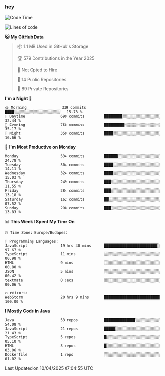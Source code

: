 ### hey

<!--START_SECTION:waka-->
![Code Time](http://img.shields.io/badge/Code%20Time-1%2C173%20hrs%2041%20mins-blue)

![Lines of code](https://img.shields.io/badge/From%20Hello%20World%20I%27ve%20Written-2.6%20million%20lines%20of%20code-blue)

**🐱 My GitHub Data** 

> 📦 1.1 MB Used in GitHub's Storage 
 > 
> 🏆 579 Contributions in the Year 2025
 > 
> 🚫 Not Opted to Hire
 > 
> 📜 14 Public Repositories 
 > 
> 🔑 89 Private Repositories 
 > 
**I'm a Night 🦉** 

```text
🌞 Morning                339 commits         ████░░░░░░░░░░░░░░░░░░░░░   15.73 % 
🌆 Daytime                699 commits         ████████░░░░░░░░░░░░░░░░░   32.44 % 
🌃 Evening                758 commits         █████████░░░░░░░░░░░░░░░░   35.17 % 
🌙 Night                  359 commits         ████░░░░░░░░░░░░░░░░░░░░░   16.66 % 
```
📅 **I'm Most Productive on Monday** 

```text
Monday                   534 commits         ██████░░░░░░░░░░░░░░░░░░░   24.78 % 
Tuesday                  304 commits         ████░░░░░░░░░░░░░░░░░░░░░   14.11 % 
Wednesday                324 commits         ████░░░░░░░░░░░░░░░░░░░░░   15.03 % 
Thursday                 249 commits         ███░░░░░░░░░░░░░░░░░░░░░░   11.55 % 
Friday                   284 commits         ███░░░░░░░░░░░░░░░░░░░░░░   13.18 % 
Saturday                 162 commits         ██░░░░░░░░░░░░░░░░░░░░░░░   07.52 % 
Sunday                   298 commits         ███░░░░░░░░░░░░░░░░░░░░░░   13.83 % 
```


📊 **This Week I Spent My Time On** 

```text
🕑︎ Time Zone: Europe/Budapest

💬 Programming Languages: 
JavaScript               19 hrs 40 mins      ████████████████████████░   97.67 % 
TypeScript               11 mins             ░░░░░░░░░░░░░░░░░░░░░░░░░   00.98 % 
HTML                     9 mins              ░░░░░░░░░░░░░░░░░░░░░░░░░   00.80 % 
JSON                     5 mins              ░░░░░░░░░░░░░░░░░░░░░░░░░   00.42 % 
textmate                 0 secs              ░░░░░░░░░░░░░░░░░░░░░░░░░   00.06 % 

🔥 Editors: 
WebStorm                 20 hrs 9 mins       █████████████████████████   100.00 % 
```

**I Mostly Code in Java** 

```text
Java                     53 repos            ██████████████░░░░░░░░░░░   54.08 % 
JavaScript               21 repos            █████░░░░░░░░░░░░░░░░░░░░   21.43 % 
TypeScript               5 repos             █░░░░░░░░░░░░░░░░░░░░░░░░   05.10 % 
HTML                     3 repos             █░░░░░░░░░░░░░░░░░░░░░░░░   03.06 % 
Dockerfile               1 repo              ░░░░░░░░░░░░░░░░░░░░░░░░░   01.02 % 
```




 Last Updated on 10/04/2025 07:04:55 UTC
<!--END_SECTION:waka-->
